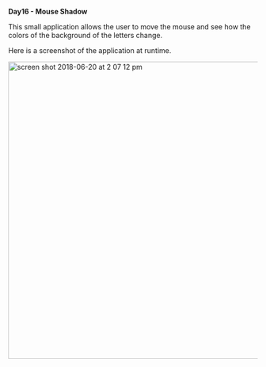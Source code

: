 <strong>Day16 - Mouse Shadow</strong>

This small application allows the user to move the mouse and see how the colors of the background of the letters change.
<br>

Here is a screenshot of the application at runtime.

<img width="600" alt="screen shot 2018-06-20 at 2 07 12 pm" src="https://user-images.githubusercontent.com/33431535/41676427-732a3ea0-7493-11e8-88c5-128d9997c47d.png">
